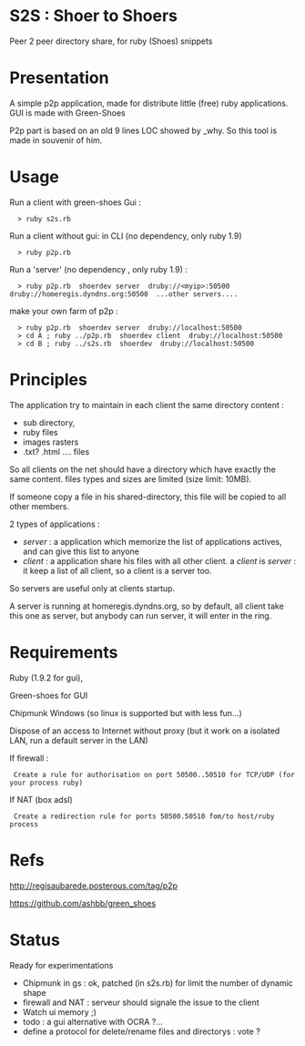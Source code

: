 S2S : Shoer to Shoers
=====================

Peer 2 peer directory share, for ruby (Shoes) snippets

Presentation
============

A simple p2p application, made for distribute little (free) ruby applications.
GUI is made with Green-Shoes

P2p part is based on an old 9 lines LOC showed by _why.
So this tool is made in souvenir of him.


Usage
=====

Run a client with green-shoes Gui  :

```
  > ruby s2s.rb
```

Run a client without gui: in CLI (no dependency, only ruby 1.9)

```
  > ruby p2p.rb
```

Run a 'server' (no dependency , only ruby 1.9) :

```
  > ruby p2p.rb  shoerdev server  druby://<myip>:50500  druby://homeregis.dyndns.org:50500  ...other servers....
```

make your own farm of p2p :

```
  > ruby p2p.rb  shoerdev server  druby://localhost:50500  
  > cd A ; ruby ../p2p.rb  shoerdev client  druby://localhost:50500  
  > cd B ; ruby ../s2s.rb  shoerdev  druby://localhost:50500    
```

Principles
=========

The application try to maintain in each client the same directory content :

* sub directory,
* ruby files
* images rasters
* .txt? .html .... files

So all clients on the net should have a directory which have exactly the same content.
files types and sizes are limited (size limit: 10MB).

If someone copy a file in his shared-directory, this file will be copied to all other members.

2 types of applications :

* *server* : a application which memorize the list of applications actives, and can give this list to anyone
* *client* : a application share his files with all other client. 
   a *client* is *server* : it keep a list of all client, so a client is a server too.

So servers are useful only at clients startup.

A server is running at homeregis.dyndns.org, so by default, all client take this one as server,
but anybody can run server, it will enter in the ring.


Requirements
============

Ruby (1.9.2 for gui),

Green-shoes for GUI

Chipmunk Windows (so linux is supported but with less fun...)

Dispose of an access to Internet without proxy 
(but it  work on a isolated LAN, run a default server in the LAN)

If firewall :

``` 
 Create a rule for authorisation on port 50500..50510 for TCP/UDP (for your process ruby)
```

If NAT (box adsl)

```
 Create a redirection rule for ports 50500.50510 fom/to host/ruby process
```

Refs
====

http://regisaubarede.posterous.com/tag/p2p

https://github.com/ashbb/green_shoes

Status
======

Ready for experimentations 

- Chipmunk in gs : ok, patched (in s2s.rb) for limit the number of dynamic shape
- firewall and NAT : serveur should signale the issue to the client
- Watch ui memory ;)
- todo : a gui alternative with OCRA ?...
- define a protocol for delete/rename files and directorys : vote ?

